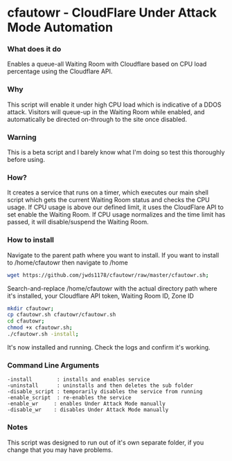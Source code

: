 # cfautowr - CloudFlare Under Attack Mode Automation

### What does it do
Enables a queue-all Waiting Room with Cloudflare based on CPU load percentage using the Cloudflare API.

### Why
This script will enable it under high CPU load which is indicative of a DDOS attack.  Visitors will queue-up in the Waiting Room while enabled, and automatically be directed on-through to the site once disabled.

### Warning
This is a beta script and I barely know what I'm doing so test this thoroughly before using.

### How?
It creates a service that runs on a timer, which executes our main shell script which gets the current Waiting Room status and checks the CPU usage.  If CPU usage is above our defined limit, it uses the CloudFlare API to set enable the Waiting Room.  If CPU usage normalizes and the time limit has passed, it will disable/suspend the Waiting Room.

### How to install

Navigate to the parent path where you want to install.  If you want to install to
/home/cfautowr then navigate to /home

```bash
wget https://github.com/jwds1178/cfautowr/raw/master/cfautowr.sh;
```

Search-and-replace /home/cfautowr with the actual directory path where it's installed, your Cloudflare API token, Waiting Room ID, Zone ID

```bash
mkdir cfautowr;
cp cfautowr.sh cfautowr/cfautowr.sh
cd cfautowr;
chmod +x cfautowr.sh;
./cfautowr.sh -install;
```

It's now installed and running.  Check the logs and confirm it's working.


### Command Line Arguments
```
-install        : installs and enables service
-uninstall      : uninstalls and then deletes the sub folder
-disable_script : temporarily disables the service from running
-enable_script  : re-enables the service
-enable_wr     : enables Under Attack Mode manually
-disable_wr    : disables Under Attack Mode manually
```

### Notes
This script was designed to run out of it's own separate folder, if you change that you may have problems.
